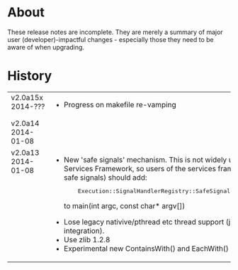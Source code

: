 ﻿About
=====
These release notes are incomplete. They are merely a summary of
major user (developer)-impactful changes - especially those they need 
to be aware of when upgrading.

<style type='text/css'>
	table tr td {width: 1in;  vertical-align: top; }
	table tr td td {width: auto;  }
</style>

History
=======

<table>





<tr>
<td>v2.0a15x<br/>2014-???</td>
<td>
<ul>
<li>Progress on makefile re-vamping</li>	


</ul>
</td>
</tr>






<tr>
<td>v2.0a14<br/>2014-01-08</td>
<td></td>
</tr>




<tr>
<td>v2.0a13<br/>2014-01-08</td>
<td>
<ul>
<li>	
New 'safe signals' mechanism. This is not widely used, but is used
in Services Framework, so users of the services framework (or anyone using safe signals)
should add:
<pre>
	Execution::SignalHandlerRegistry::SafeSignalsManager    safeSignals;
</pre>

to main(int argc, const char* argv[])
</li>

<li>Lose legacy nativive/pthread etc thread support (just C++-thread integration).</li>

<li>Use zlib 1.2.8</li>

<li>	
Experimental new ContainsWith() and EachWith()
</li>
</ul>
</td>
</tr>



</table>
